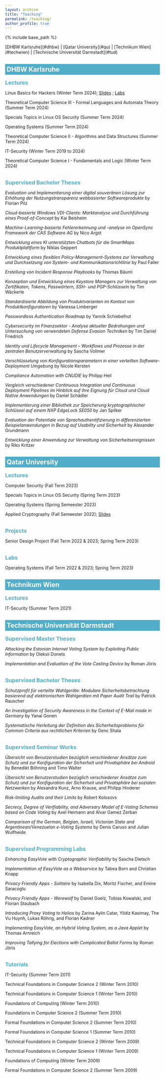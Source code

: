 ```yaml
---
layout: archive
title: "Teaching"
permalink: /teaching/
author_profile: true
---
```


{% include base_path %}

<p></p>
[DHBW Karlsruhe](#dhbw) | [Qatar University](#qu) | [Technikum Wien](#techwien) | [Technische Universität Darmstadt](#tud)

<!-- DHBW Karlsruhe -->
<h2 id="dhbw" style="color: white; padding: 5px; background-color: #52adc8; margin-bottom: -20px">DHBW Karlsruhe</h2>


<h2  style="color: #52adc8; font-size: 1.25em;  margin: 2em 0 0.5em;">Lectures</h2>
<p>Linux Basics for Hackers (Winter Term 2024); <a href="https://drive.google.com/drive/folders/13HDdDAXqytITDCTwZlGyQMnZmJDGZsTY?usp=sharing" target="_blank"> Slides</a> ; <a href="https://drive.google.com/drive/folders/1yEXb4QO9egv0temVvqFEM3XZQwM0wO82?usp=sharing" target="_blank"> Labs</a> </p>
<p>Theoretical Computer Science III - Formal Languages and Automata Theory (Summer Term 2024)</p>
<p>Specials Topics in Linux OS Security (Summer Term 2024)</p>
<p>Operating Systems (Summer Term 2024)</p>
<p>Theoretical Computer Science II - Algorithms and Data Structures (Summer Term 2024)</p>
<p>IT-Security (Winter Term 2019 to 2024)</p>
<p>Theoretical Computer Science I - Fundamentals and Logic (Winter Term 2024)</p>

<h2  style="color: #52adc8; font-size: 1.25em;  margin: 2em 0 0.5em;">Supervised Bachelor Theses</h2>

<p><i>Evaluation und Implementierung einer digital souveränen Lösung zur Erhöhung der Nutzungstransparenz webbasierter Softwareprodukte</i> by Florian Pilz</p>
<p><i>Cloud-basierte Windows VDI-Clients: Marktanalyse und Durchführung eines Proof-of-Concept</i> by Kai Beisheim</p>
<p><i>Machine-Learning-basierte Fehlererkennung und -analyse im OpenSync Framework der CAS Software AG</i> by Nico Argst</p>
<p><i>Entwicklung eines KI unterstützten Chatbots für die SmartMaps Produktplattform</i> by Niklas Geppert</p>
<p><i>Entwicklung eines flexiblen Policy-Management-Systems zur Verwaltung und Durchsetzung von System- und Kommunikationsrichtlinie</i> by Paul Faller</p>
<p><i>Erstellung von Incident Response Playbooks</i> by Thomas Bäuml</p>
<p><i>Konzeption und Entwicklung eines Keystore Managers zur Verwaltung von Zertifikaten, Tokens, Passwörtern, SSH- und PGP-Schlüsseln</i> by Tim Wäckerle</p>
<p><i>Standardisierte Abbildung von Produktvarianten im Kontext von Produktkonfiguratoren</i> by Vanessa Limberger</p>
<p><i>Passwordless Authentication Roadmap</i> by Yannik Schiebelhut</p>
<p><i>Cybersecurity im Finanzsektor - Analyse aktueller Bedrohungen und Untersuchung von verwendeten Defense Evasion Techniken</i> by Tim Daniel Friedrich</p>
<p><i>Identity und Lifecycle Management – Workflows und Prozesse in der zentralen Benutzerverwaltung</i> by Sascha Vollmer</p>
<p><i>Verschlüsselung von Konfigurationsparametern in einer verteilten Software-Deployment Umgebung</i> by Nicole Kersten</p>
<p><i>Compliance Automation with CNUDIE</i> by Philipp Heil</p>
<p><i>Vergleich verschiedener Continuous Integration und Continuous Deployment Pipelines im Hinblick auf ihre Eignung für Cloud und Cloud Native Anwendungen</i> by Daniel Schädler</p>
<p><i>Implementierung einer Bibliothek zur Speicherung kryptographischer Schlüssel auf einem NXP EdgeLock SE050</i> by Jan Spilker</p>
<p><i>Evaluation der Potentiale von Sprachauthentifizierung in differenzierten Beispielanwendungen in Bezug auf Usability und Sicherheit</i> by Alexander Grundmann</p>
<p><i>Entwicklung einer Anwendung zur Verwaltung von Sicherheitsereignissen</i> by Riko Kritzer

<!-- QU -->
<h2 id="qu" style="color: white; padding: 5px; background-color: #52adc8; margin-bottom: -20px">Qatar University</h2>


<h2  style="color: #52adc8; font-size: 1.25em;  margin: 2em 0 0.5em;">Lectures</h2>

<p>Computer Security (Fall Term 2023)</p>
<p>Specials Topics in Linux OS Security (Spring Term 2023)</p>
<p>Operating Systems (Spring Semeester 2023)</p>
<p>Applied Cryptography (Fall Semeester 2022); <a href="https://drive.google.com/drive/folders/1nRlbGYA0_lrXazhqTBTtj11uBkVIwIMw?usp=sharing" target="_blank"> Slides</a> </p>

<h2  style="color: #52adc8; font-size: 1.25em;  margin: 2em 0 0.5em;">Projects</h2>
<p>Senior Design Project (Fall Term 2022 & 2023; Spring Term 2023)</p>

<h2  style="color: #52adc8; font-size: 1.25em;  margin: 2em 0 0.5em;">Labs</h2>
<p>Operating Systems (Fall Term 2022 & 2023; Spring Term 2023)</p>


<!-- Technikum Wien -->
<h2 id="techwien" style="color: white; padding: 5px; background-color: #52adc8; margin-bottom: -20px">Technikum Wien</h2>


<h2  style="color: #52adc8; font-size: 1.25em;  margin: 2em 0 0.5em;">Lectures</h2>

<p>IT-Security (Summer Term 2021)</p>


<!-- TUD -->
<h2 id="tud" style="color: white; padding: 5px; background-color: #52adc8; margin-bottom: -20px">Technische Universität Darmstadt</h2>

<h2  style="color: #52adc8; font-size: 1.25em;  margin: 2em 0 0.5em;">Supervised Master Theses</h2>

<p><i>Attacking the Estonian Internet Voting System by Exploiting Public Information</i> by Oleksii Donets</p>
<p><i>Implementation and Evaluation of the Vote Casting Device</i> by Roman Jöris</p>


<h2  style="color: #52adc8; font-size: 1.25em;  margin: 2em 0 0.5em;">Supervised Bachelor Theses</h2>

<p><i>Schutzprofil für verteilte Wahlgeräte: Modulare Sicherheitsbetrachtung basierend auf elektronischen Wahlgeräten mit Paper Audit Trail</i> by Patrick Rauscher</p>
<p><i>An Investigation of Security Awareness in the Context of E-Mail made in Germany</i> by Yanai Gonen</p>
<p><i>Systematische Herleitung der Definition des Sicherheitsproblems für Common Criteria aus rechtlichen Kriterien</i> by Genc Shala</p>


<h2  style="color: #52adc8; font-size: 1.25em;  margin: 2em 0 0.5em;">Supervised Seminar Works</h2>

<p><i>Übersicht von Benutzerstudien bezüglich verschiedener Ansätze zum Schutz und zur Konfiguration der Sicherheit und Privatsphäre bei Android</i> by Benedikt Böhning and Timo Walter</p>
<p><i>Übersicht von Benutzerstudien bezüglich verschiedener Ansätze zum Schutz und zur Konfiguration der Sicherheit und Privatsphäre bei sozialen Netzwerken</i> by Alexandra Kunz, Arno Krause, and Philipp Hinderer</p>
<p><i>Risk-limiting Audits and their Limits</i> by Robert Kolosovs</p>
<p><i>Secrecy, Degree of Verifiability, and Adversary Model of E-Voting Schemes based on Code Voting</i> by Axel Heimann and Alvar Gamez Zerban</p>
<p><i>Comparison of the German, Belgian, Israeli, Victorian State and Argentinean/Venezuelan e-Voting Systems</i> by Denis Caruso and Julian Wulfheide</p>


<h2  style="color: #52adc8; font-size: 1.25em;  margin: 2em 0 0.5em;">Supervised Programming Labs</h2>

<p><i>Enhancing EasyVote with Cryptographic Verifiability</i> by Sascha Dietsch</p>
<p><i>Implementation of EasyVote as a Webservice</i> by Tabea Born and Christian Knapp</p>
<p><i>Privacy Friendly Apps - Solitaire</i> by Isabella Dix, Moritz Fischer, and Emine Saracoglu</p>
<p><i>Privacy Friendly Apps - Werewolf</i> by Daniel Goelz, Tobias Kowalski, and Florian Staubach</p>
<p><i>Introducing Proxy Voting to Helios</i> by Zarina Aylin Catar, Yildiz Kasimay, The Vu Huynh, Lukas Röhrig, and Florian Kadner</p>
<p><i>Implementing EasyVote, an Hybrid Voting System, as a Java Applet</i> by Thomas Arnreich</p>
<p><i>Improving Tallying for Elections with Complicated Ballot Forms</i> by Roman Jöris</p>

<h2  style="color: #52adc8; font-size: 1.25em;  margin: 2em 0 0.5em;">Tutorials</h2>

<p>IT-Security (Summer Term 2011)</p>
<p>Technical Foundations in Computer Science 2 (Winter Term 2010)</p>
<p>Technical Foundations in Computer Science 1 (Winter Term 2010)</p>
<p>Foundations of Computing (Winter Term 2010)</p>
<p>Foundations in Computer Science 2 (Summer Term 2010)</p>
<p>Formal Foundations in Computer Science 2 (Summer Term 2010)</p>
<p>Formal Foundations in Computer Science 1 (Summer Term 2010)</p>
<p>Technical Foundations in Computer Science 2 (Winter Term 2009)</p>
<p>Technical Foundations in Computer Science 1 (Winter Term 2009)</p>
<p>Foundations of Computing (Winter Term 2009)</p>
<p>Formal Foundations in Computer Science 2 (Summer Term 2009)</p>
